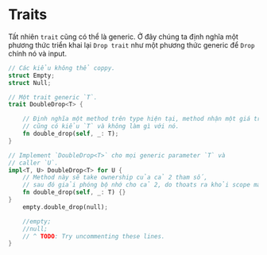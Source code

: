 # Traits
Tất nhiên `trait` cũng có thể  là generic. Ở đây chúng ta định nghĩa một phương thức triển khai lại `Drop trait` như một phương thức generic để  `Drop` chính nó và input.

```rust
// Các kiểu không thể coppy.
struct Empty;
struct Null;

// Một trait generic `T`.
trait DoubleDrop<T> {

    // Định nghĩa một method trên type hiện tại, method nhận một giá trị khác
    // cũng có kiểu `T` và không làm gì với nó.
    fn double_drop(self, _: T);
}

// Implement `DoubleDrop<T>` cho mọi generic parameter `T` và
// caller `U`.
impl<T, U> DoubleDrop<T> for U {
    // Method này sẽ take ownership của cả 2 tham số, 
    // sau đó giải phóng bộ nhớ cho cả 2, do thoats ra khỏi scope mà không làm gì cả.
    fn double_drop(self, _: T) {}
}
    empty.double_drop(null);

    //empty;
    //null;
    // ^ TODO: Try uncommenting these lines.
}
```
